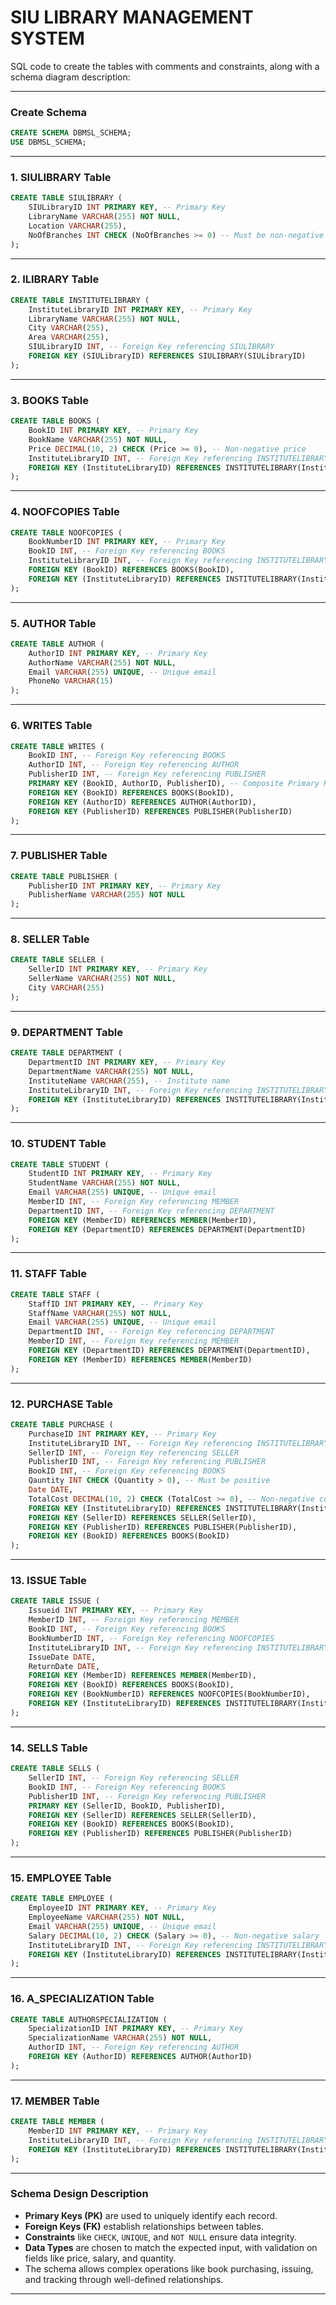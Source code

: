 # SIU LIBRARY MANAGEMENT SYSTEM

SQL code to create the tables with comments and constraints, along with a schema diagram description:

---

### **Create Schema**
```sql
CREATE SCHEMA DBMSL_SCHEMA;
USE DBMSL_SCHEMA; 
```

---

### 1. **SIULIBRARY Table**
```sql
CREATE TABLE SIULIBRARY (
    SIULibraryID INT PRIMARY KEY, -- Primary Key
    LibraryName VARCHAR(255) NOT NULL, 
    Location VARCHAR(255),
    NoOfBranches INT CHECK (NoOfBranches >= 0) -- Must be non-negative
);
```

---

### 2. **ILIBRARY Table**
```sql
CREATE TABLE INSTITUTELIBRARY (
    InstituteLibraryID INT PRIMARY KEY, -- Primary Key
    LibraryName VARCHAR(255) NOT NULL,
    City VARCHAR(255),
    Area VARCHAR(255),
    SIULibraryID INT, -- Foreign Key referencing SIULIBRARY
    FOREIGN KEY (SIULibraryID) REFERENCES SIULIBRARY(SIULibraryID)
);
```

---

### 3. **BOOKS Table**
```sql
CREATE TABLE BOOKS (
    BookID INT PRIMARY KEY, -- Primary Key
    BookName VARCHAR(255) NOT NULL,
    Price DECIMAL(10, 2) CHECK (Price >= 0), -- Non-negative price
    InstituteLibraryID INT, -- Foreign Key referencing INSTITUTELIBRARY
    FOREIGN KEY (InstituteLibraryID) REFERENCES INSTITUTELIBRARY(InstituteLibraryID)
);
```

---

### 4. **NOOFCOPIES Table**
```sql
CREATE TABLE NOOFCOPIES (
    BookNumberID INT PRIMARY KEY, -- Primary Key
    BookID INT, -- Foreign Key referencing BOOKS
    InstituteLibraryID INT, -- Foreign Key referencing INSTITUTELIBRARY
    FOREIGN KEY (BookID) REFERENCES BOOKS(BookID),
    FOREIGN KEY (InstituteLibraryID) REFERENCES INSTITUTELIBRARY(InstituteLibraryID)
);
```

---

### 5. **AUTHOR Table**
```sql
CREATE TABLE AUTHOR (
    AuthorID INT PRIMARY KEY, -- Primary Key
    AuthorName VARCHAR(255) NOT NULL,
    Email VARCHAR(255) UNIQUE, -- Unique email
    PhoneNo VARCHAR(15)
);
```

---

### 6. **WRITES Table**
```sql
CREATE TABLE WRITES (
    BookID INT, -- Foreign Key referencing BOOKS
    AuthorID INT, -- Foreign Key referencing AUTHOR
    PublisherID INT, -- Foreign Key referencing PUBLISHER
    PRIMARY KEY (BookID, AuthorID, PublisherID), -- Composite Primary Key
    FOREIGN KEY (BookID) REFERENCES BOOKS(BookID),
    FOREIGN KEY (AuthorID) REFERENCES AUTHOR(AuthorID),
    FOREIGN KEY (PublisherID) REFERENCES PUBLISHER(PublisherID)
);
```

---

### 7. **PUBLISHER Table**
```sql
CREATE TABLE PUBLISHER (
    PublisherID INT PRIMARY KEY, -- Primary Key
    PublisherName VARCHAR(255) NOT NULL
);
```

---

### 8. **SELLER Table**
```sql
CREATE TABLE SELLER (
    SellerID INT PRIMARY KEY, -- Primary Key
    SellerName VARCHAR(255) NOT NULL,
    City VARCHAR(255)
);
```

---

### 9. **DEPARTMENT Table**
```sql
CREATE TABLE DEPARTMENT (
    DepartmentID INT PRIMARY KEY, -- Primary Key
    DepartmentName VARCHAR(255) NOT NULL,
    InstituteName VARCHAR(255), -- Institute name
    InstituteLibraryID INT, -- Foreign Key referencing INSTITUTELIBRARY
    FOREIGN KEY (InstituteLibraryID) REFERENCES INSTITUTELIBRARY(InstituteLibraryID)
);
```

---

### 10. **STUDENT Table**
```sql
CREATE TABLE STUDENT (
    StudentID INT PRIMARY KEY, -- Primary Key
    StudentName VARCHAR(255) NOT NULL,
    Email VARCHAR(255) UNIQUE, -- Unique email
    MemberID INT, -- Foreign Key referencing MEMBER
    DepartmentID INT, -- Foreign Key referencing DEPARTMENT
    FOREIGN KEY (MemberID) REFERENCES MEMBER(MemberID),
    FOREIGN KEY (DepartmentID) REFERENCES DEPARTMENT(DepartmentID)
);
```

---

### 11. **STAFF Table**
```sql
CREATE TABLE STAFF (
    StaffID INT PRIMARY KEY, -- Primary Key
    StaffName VARCHAR(255) NOT NULL,
    Email VARCHAR(255) UNIQUE, -- Unique email
    DepartmentID INT, -- Foreign Key referencing DEPARTMENT
    MemberID INT, -- Foreign Key referencing MEMBER
    FOREIGN KEY (DepartmentID) REFERENCES DEPARTMENT(DepartmentID),
    FOREIGN KEY (MemberID) REFERENCES MEMBER(MemberID)
);
```

---

### 12. **PURCHASE Table**
```sql
CREATE TABLE PURCHASE (
    PurchaseID INT PRIMARY KEY, -- Primary Key
    InstituteLibraryID INT, -- Foreign Key referencing INSTITUTELIBRARY
    SellerID INT, -- Foreign Key referencing SELLER
    PublisherID INT, -- Foreign Key referencing PUBLISHER
    BookID INT, -- Foreign Key referencing BOOKS
    Qauntity INT CHECK (Quantity > 0), -- Must be positive
    Date DATE,
    TotalCost DECIMAL(10, 2) CHECK (TotalCost >= 0), -- Non-negative cost
    FOREIGN KEY (InstituteLibraryID) REFERENCES INSTITUTELIBRARY(InstituteLibraryID),
    FOREIGN KEY (SellerID) REFERENCES SELLER(SellerID),
    FOREIGN KEY (PublisherID) REFERENCES PUBLISHER(PublisherID),
    FOREIGN KEY (BookID) REFERENCES BOOKS(BookID)
);
```

---

### 13. **ISSUE Table**
```sql
CREATE TABLE ISSUE (
    Issueid INT PRIMARY KEY, -- Primary Key
    MemberID INT, -- Foreign Key referencing MEMBER
    BookID INT, -- Foreign Key referencing BOOKS
    BookNumberID INT, -- Foreign Key referencing NOOFCOPIES
    InstituteLibraryID INT, -- Foreign Key referencing INSTITUTELIBRARY
    IssueDate DATE,
    ReturnDate DATE,
    FOREIGN KEY (MemberID) REFERENCES MEMBER(MemberID),
    FOREIGN KEY (BookID) REFERENCES BOOKS(BookID),
    FOREIGN KEY (BookNumberID) REFERENCES NOOFCOPIES(BookNumberID),
    FOREIGN KEY (InstituteLibraryID) REFERENCES INSTITUTELIBRARY(InstituteLibraryID)
);
```

---

### 14. **SELLS Table**
```sql
CREATE TABLE SELLS (
    SellerID INT, -- Foreign Key referencing SELLER
    BookID INT, -- Foreign Key referencing BOOKS
    PublisherID INT, -- Foreign Key referencing PUBLISHER
    PRIMARY KEY (SellerID, BookID, PublisherID),
    FOREIGN KEY (SellerID) REFERENCES SELLER(SellerID),
    FOREIGN KEY (BookID) REFERENCES BOOKS(BookID),
    FOREIGN KEY (PublisherID) REFERENCES PUBLISHER(PublisherID)
);
```

---

### 15. **EMPLOYEE Table**
```sql
CREATE TABLE EMPLOYEE (
    EmployeeID INT PRIMARY KEY, -- Primary Key
    EmployeeName VARCHAR(255) NOT NULL,
    Email VARCHAR(255) UNIQUE, -- Unique email
    Salary DECIMAL(10, 2) CHECK (Salary >= 0), -- Non-negative salary
    InstituteLibraryID INT, -- Foreign Key referencing INSTITUTELIBRARY
    FOREIGN KEY (InstituteLibraryID) REFERENCES INSTITUTELIBRARY(InstituteLibraryID)
);
```

---

### 16. **A_SPECIALIZATION Table**
```sql
CREATE TABLE AUTHORSPECIALIZATION (
    SpecializationID INT PRIMARY KEY, -- Primary Key
    SpecializationName VARCHAR(255) NOT NULL,
    AuthorID INT, -- Foreign Key referencing AUTHOR
    FOREIGN KEY (AuthorID) REFERENCES AUTHOR(AuthorID)
);
```

---

### 17. **MEMBER Table**
```sql
CREATE TABLE MEMBER (
    MemberID INT PRIMARY KEY, -- Primary Key
    InstituteLibraryID INT, -- Foreign Key referencing INSTITUTELIBRARY
    FOREIGN KEY (InstituteLibraryID) REFERENCES INSTITUTELIBRARY(InstituteLibraryID)
);
```

---

### **Schema Design Description**
- **Primary Keys (PK)** are used to uniquely identify each record.
- **Foreign Keys (FK)** establish relationships between tables.
- **Constraints** like `CHECK`, `UNIQUE`, and `NOT NULL` ensure data integrity.
- **Data Types** are chosen to match the expected input, with validation on fields like price, salary, and quantity.
- The schema allows complex operations like book purchasing, issuing, and tracking through well-defined relationships.

---